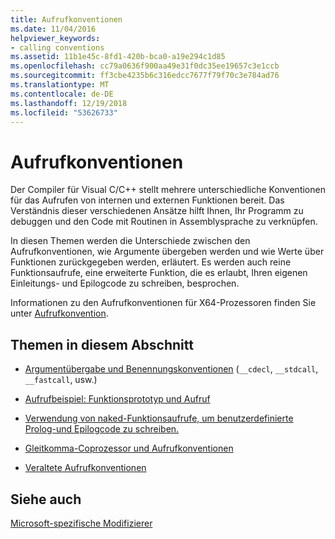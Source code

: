 ```yaml
---
title: Aufrufkonventionen
ms.date: 11/04/2016
helpviewer_keywords:
- calling conventions
ms.assetid: 11b1e45c-8fd1-420b-bca0-a19e294c1d85
ms.openlocfilehash: cc79a0636f900aa49e31f0dc35ee19657c3e1ccb
ms.sourcegitcommit: ff3cbe4235b6c316edcc7677f79f70c3e784ad76
ms.translationtype: MT
ms.contentlocale: de-DE
ms.lasthandoff: 12/19/2018
ms.locfileid: "53626733"
---
```

# <a name="calling-conventions"></a>Aufrufkonventionen

Der Compiler für Visual C/C++ stellt mehrere unterschiedliche Konventionen für das Aufrufen von internen und externen Funktionen bereit. Das Verständnis dieser verschiedenen Ansätze hilft Ihnen, Ihr Programm zu debuggen und den Code mit Routinen in Assemblysprache zu verknüpfen.

In diesen Themen werden die Unterschiede zwischen den Aufrufkonventionen, wie Argumente übergeben werden und wie Werte über Funktionen zurückgegeben werden, erläutert. Es werden auch reine Funktionsaufrufe, eine erweiterte Funktion, die es erlaubt, Ihren eigenen Einleitungs- und Epilogcode zu schreiben, besprochen.

Informationen zu den Aufrufkonventionen für X64-Prozessoren finden Sie unter [Aufrufkonvention](../build/x64-calling-convention.md).

## <a name="topics-in-this-section"></a>Themen in diesem Abschnitt

- [Argumentübergabe und Benennungskonventionen](../cpp/argument-passing-and-naming-conventions.md) (`__cdecl`, `__stdcall`, `__fastcall`, usw.)

- [Aufrufbeispiel: Funktionsprototyp und Aufruf](../cpp/calling-example-function-prototype-and-call.md)

- [Verwendung von naked-Funktionsaufrufe, um benutzerdefinierte Prolog-und Epilogcode zu schreiben.](../cpp/naked-function-calls.md)

- [Gleitkomma-Coprozessor und Aufrufkonventionen](../cpp/floating-point-coprocessor-and-calling-conventions.md)

- [Veraltete Aufrufkonventionen](../cpp/obsolete-calling-conventions.md)

## <a name="see-also"></a>Siehe auch

[Microsoft-spezifische Modifizierer](../cpp/microsoft-specific-modifiers.md)